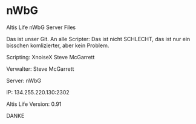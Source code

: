 # nWbG
Altis Life nWbG Server Files

Das ist unser Git. An alle Scripter: Das ist nicht SCHLECHT, das ist nur ein bisschen komlizierter, aber kein Problem.

Scripting:
XnoiseX
Steve McGarrett

Verwalter:
Steve McGarrett

Server: nWbG

IP: 134.255.220.130:2302

Altis Life Version: 0.91


DANKE
